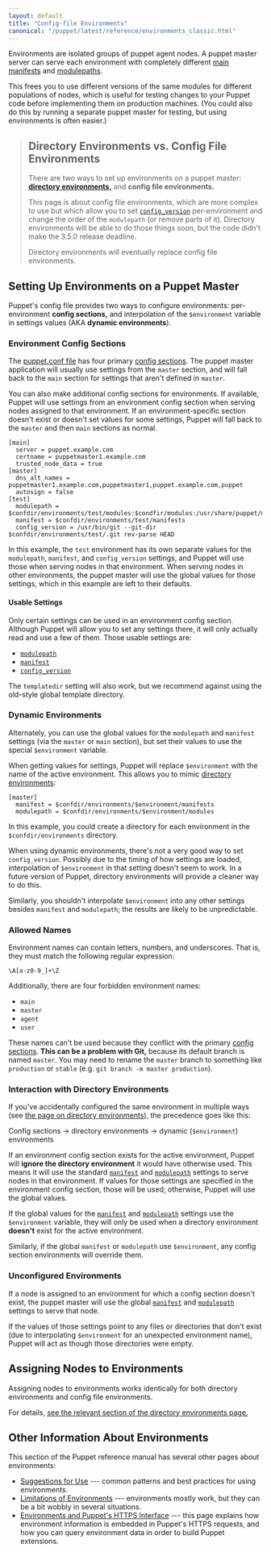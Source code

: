```yaml
---
layout: default
title: "Config-file Environments"
canonical: "/puppet/latest/reference/environments_classic.html"
---
```


[config_sections]: ./config_file_main.html#config-sections
[manifest_dir]: ./dirs_manifest.html
[modulepath]: ./dirs_modulepath.html
[config_version]: /references/3.5.latest/configuration.html#configversion
[puppet.conf]: ./config_file_main.html
[manifest_setting]: /references/3.5.latest/configuration.html#manifest
[modulepath_setting]: /references/3.5.latest/configuration.html#modulepath
[adrien_blog]: http://puppetlabs.com/blog/git-workflow-and-puppet-environments
[directory_environments]: ./environments.html

Environments are isolated groups of puppet agent nodes. A puppet master server can serve each environment with completely different [main manifests][manifest_dir] and [modulepaths][modulepath].

This frees you to use different versions of the same modules for different populations of nodes, which is useful for testing changes to your Puppet code before implementing them on production machines. (You could also do this by running a separate puppet master for testing, but using environments is often easier.)

> Directory Environments vs. Config File Environments
> -----
>
> There are two ways to set up environments on a puppet master: [**directory environments,**][directory_environments] and **config file environments.**
>
> This page is about config file environments, which are more complex to use but which allow you to set [`config_version`][config_version] per-environment and change the order of the `modulepath` (or remove parts of it). Directory environments will be able to do those things soon, but the code didn't make the 3.5.0 release deadline.
>
> Directory environments will eventually replace config file environments.


Setting Up Environments on a Puppet Master
-----

Puppet's config file provides two ways to configure environments: per-environment **config sections,** and interpolation of the `$environment` variable in settings values (AKA **dynamic environments**).

### Environment Config Sections

The [puppet.conf file][puppet.conf] has four primary [config sections][config_sections]. The puppet master application will usually use settings from the `master` section, and will fall back to the `main` section for settings that aren't defined in `master`.

You can also make additional config sections for environments. If available, Puppet will use settings from an environment config section when serving nodes assigned to that environment. If an environment-specific section doesn't exist or doesn't set values for some settings, Puppet will fall back to the `master` and then `main` sections as normal.

    [main]
      server = puppet.example.com
      certname = puppetmaster1.example.com
      trusted_node_data = true
    [master]
      dns_alt_names = puppetmaster1.example.com,puppetmaster1,puppet.example.com,puppet
      autosign = false
    [test]
      modulepath = $confdir/environments/test/modules:$condfir/modules:/usr/share/puppet/modules
      manifest = $confdir/environments/test/manifests
      config_version = /usr/bin/git --git-dir $confdir/environments/test/.git rev-parse HEAD

In this example, the `test` environment has its own separate values for the `modulepath`, `manifest`, and `config_version` settings, and Puppet will use those when serving nodes in that environment. When serving nodes in other environments, the puppet master will use the global values for those settings, which in this example are left to their defaults.

#### Usable Settings

Only certain settings can be used in an environment config section. Although Puppet will allow you to set any settings there, it will only actually read and use a few of them. Those usable settings are:

- [`modulepath`][modulepath_setting]
- [`manifest`][manifest_setting]
- [`config_version`][config_version]

The `templatedir` setting will also work, but we recommend against using the old-style global template directory.

### Dynamic Environments

Alternately, you can use the global values for the `modulepath` and `manifest` settings (via the `master` or `main` section), but set their values to use the special `$environment` variable.

When getting values for settings, Puppet will replace `$environment` with the name of the active environment. This allows you to mimic [directory environments][directory_environments]:

    [master]
      manifest = $confdir/environments/$environment/manifests
      modulepath = $confdir/environments/$environment/modules

In this example, you could create a directory for each environment in the `$confdir/environments` directory.

When using dynamic environments, there's not a very good way to set `config_version`. Possibly due to the timing of how settings are loaded, interpolation of `$environment` in that setting doesn't seem to work. In a future version of Puppet, directory environments will provide a cleaner way to do this.

Similarly, you shouldn't interpolate `$environment` into any other settings besides `manifest` and `modulepath`; the results are likely to be unpredictable.

### Allowed Names

Environment names can contain letters, numbers, and underscores. That is, they must match the following regular expression:

`\A[a-z0-9_]+\Z`

Additionally, there are four forbidden environment names:

* `main`
* `master`
* `agent`
* `user`

These names can't be used because they conflict with the primary [config sections][config_sections]. **This can be a problem with Git,** because its default branch is named `master`. You may need to rename the `master` branch to something like `production` or `stable` (e.g. `git branch -m master production`).

### Interaction with Directory Environments

If you've accidentally configured the same environment in multiple ways (see [the page on directory environments][directory_environments]), the precedence goes like this:

Config sections → directory environments → dynamic (`$environment`) environments

If an environment config section exists for the active environment, Puppet will **ignore the directory environment** it would have otherwise used. This means it will use the standard [`manifest`][manifest_setting] and [`modulepath`][modulepath_setting] settings to serve nodes in that environment. If values for those settings are specified in the environment config section, those will be used; otherwise, Puppet will use the global values.

If the global values for the [`manifest`][manifest_setting] and [`modulepath`][modulepath_setting] settings use the `$environment` variable, they will only be used when a directory environment **doesn't** exist for the active environment.

Similarly, if the global `manifest` or `modulepath` use `$environment`, any config section environments will override them.

### Unconfigured Environments

If a node is assigned to an environment for which a config section doesn't exist, the puppet master will use the global [`manifest`][manifest_setting] and [`modulepath`][modulepath_setting] settings to serve that node.

If the values of those settings point to any files or directories that don't exist (due to interpolating `$environment` for an unexpected environment name), Puppet will act as though those directories were empty.


Assigning Nodes to Environments
-----

Assigning nodes to environments works identically for both directory environments and config file environments.

For details, [see the relevant section of the directory environments page.][assign_nodes]

[assign_nodes]: ./environments.html#assigning-nodes-to-environments
[limitations]: ./environments.html#limitations-of-environments


Other Information About Environments
-----

This section of the Puppet reference manual has several other pages about environments:

- [Suggestions for Use](./environments_suggestions.html) --- common patterns and best practices for using environments.
- [Limitations of Environments](./environments_limitations.html) --- environments mostly work, but they can be a bit wobbly in several situations.
- [Environments and Puppet's HTTPS Interface](./environments_https.html) --- this page explains how environment information is embedded in Puppet's HTTPS requests, and how you can query environment data in order to build Puppet extensions.
